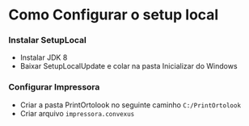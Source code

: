 # Como Configurar o setup local

### Instalar SetupLocal
- Instalar JDK 8
- Baixar SetupLocalUpdate e colar na pasta Inicializar do Windows

### Configurar Impressora
- Criar a pasta PrintOrtolook no seguinte caminho ```C:/PrintOrtolook```
- Criar arquivo ```impressora.convexus```
